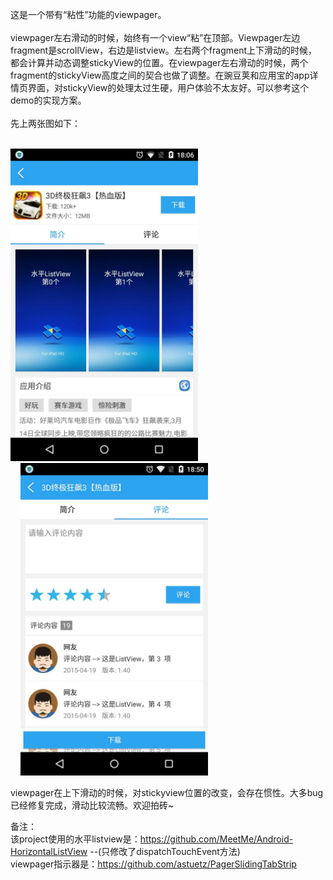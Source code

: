 这是一个带有“粘性”功能的viewpager。<br/><br/>
viewpager左右滑动的时候，始终有一个view“粘”在顶部。Viewpager左边fragment是scrollView，右边是listview。左右两个fragment上下滑动的时候，都会计算并动态调整stickyView的位置。在viewpager左右滑动的时候，两个fragment的stickyView高度之间的契合也做了调整。在豌豆荚和应用宝的app详情页界面，对stickyView的处理太过生硬，用户体验不太友好。可以参考这个demo的实现方案。<br/><br/>
先上两张图如下：<br/><br/>
<td>
  <img src="screen1.jpg" width="300" height="500" />
  <img src="screen2.jpg" width="300" height="500" style="margin-left:16px" />
</td>

viewpager在上下滑动的时候，对stickyview位置的改变，会存在惯性。大多bug已经修复完成，滑动比较流畅。欢迎拍砖~<br/>

备注：<br/>
该project使用的水平listview是：https://github.com/MeetMe/Android-HorizontalListView --(只修改了dispatchTouchEvent方法)<br/>
viewpager指示器是：https://github.com/astuetz/PagerSlidingTabStrip
